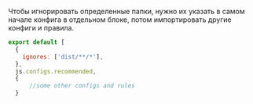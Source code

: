 Чтобы игнорировать определенные папки, нужно их указать в самом начале конфига в отдельном блоке, потом импортировать другие конфиги и правила.

```js
export default [
  {
    ignores: ['dist/**/*'],
  },
  js.configs.recommended,
  {
	  //some other configs and rules
  }
```